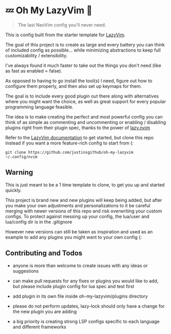 # 💤 Oh My LazyVim 🔌

> The last NeoVim config you'll never need.

This is config built from the starter template for [LazyVim](https://github.com/LazyVim/LazyVim).

The goal of this project is to create as large and every battery you can think of included config as possible... while minimizing abstractions to keep full customizability / extensibility.

I've always found it much faster to take out the things you don't need (like as fast as enabled = false).

As opposed to having to go install the tool(s) I need, figure out how to configure them properly, and then also set up keymaps for them.

The goal is to include every good plugin out there along with alternatives where you might want the choice, as well as great support for every popular programming language feasible.

The idea is to make creating the perfect and most powerful config you can think of as simple as commenting and uncommenting or enabling / disabling plugins right from their plugin spec, thanks to the power of [lazy.nvim](https://github.com/folke/lazy.nvim)

Refer to the [LazyVim documentation](https://lazyvim.github.io/installation) to get started, but clone this repo instead if you want a more feature-rich config to start from (:

`git clone https://github.com/justinsgithub/oh-my-lazyvim ~/.config/nvim`

## Warning

This is just meant to be a 1 time template to clone, to get you up and started quickly.

This project is brand new and new plugins will keep being added, but after you make your own adjustments and personalizations to it be careful merging with newer versions of this repo and risk overwriting your custom configs. To protect against messing up your config, the lua/user and lua/config dir is in the .gitignore

However new versions can still be taken as inspiration and used as an example to add any plugins you might want to your own config (:

## Contributing and Todos

- anyone is more than welcome to create issues with any ideas or suggestions

- can make pull requests for any fixes or plugins you would like to add, but please include plugin config for lua spec and test first

- add plugin in its own file inside oh-my-lazyvim/plugins directory

- please do not perform updates, lazy-lock should only have a change for the new plugin you are adding

- a big priority is creating strong LSP configs specific to each language and different frameworks

